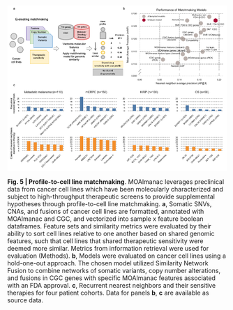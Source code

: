 ![Fig. 5](fig-5.png)

**Fig. 5 | Profile-to-cell line matchmaking**. MOAlmanac leverages preclinical data from cancer cell lines which have been molecularly characterized and subject to high-throughput therapeutic screens to provide supplemental hypotheses through profile-to-cell line matchmaking. **a**, Somatic SNVs, CNAs, and fusions of cancer cell lines are formatted, annotated with MOAlmanac and CGC, and vectorized into sample x feature boolean dataframes. Feature sets and similarity metrics were evaluated by their ability to sort cell lines relative to one another based on shared genomic features, such that cell lines that shared therapeutic sensitivity were deemed more similar. Metrics from information retrieval were used for evaluation (Methods). **b**, Models were evaluated on cancer cell lines using a hold-one-out approach. The chosen model utilized Similarity Network Fusion to combine networks of somatic variants, copy number alterations, and fusions in CGC genes with specific MOAlmanac features associated with an FDA approval. **c**, Recurrent nearest neighbors and their sensitive therapies for four patient cohorts. Data for panels **b**, **c** are available as source data.
